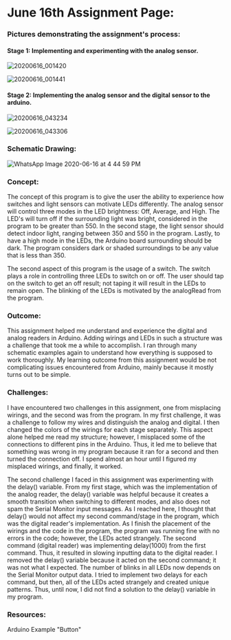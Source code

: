 # June 16th Assignment Page:

### Pictures demonstrating the assignment's process:
#### Stage 1: Implementing and experimenting with the analog sensor.
![20200616_001420](https://user-images.githubusercontent.com/60816393/84718601-099f3d80-af8a-11ea-865e-e5a196f0f49a.jpg)

![20200616_001441](https://user-images.githubusercontent.com/60816393/84718626-1c197700-af8a-11ea-9f29-45f03e2042da.jpg)

#### Stage 2: Implementing the analog sensor and the digital sensor to the arduino.
![20200616_043234](https://user-images.githubusercontent.com/60816393/84718837-cbeee480-af8a-11ea-92e3-880d0743ebbc.jpg)

![20200616_043306](https://user-images.githubusercontent.com/60816393/84718840-cdb8a800-af8a-11ea-8b36-81dcb5e9fd6c.jpg)

### Schematic Drawing:

![WhatsApp Image 2020-06-16 at 4 44 59 PM](https://user-images.githubusercontent.com/60816393/84776122-fbd0d300-aff0-11ea-996f-9df5a87dc2b6.jpeg)


### Concept:
  The concept of this program is to give the user the ability to experience how switches and light sensors can motivate LEDs differently. The analog sensor will control three modes in the LED brightness: Off, Average, and High. The LED's will turn off if the surrounding light was bright, considered in the program to be greater than 550. In the second stage, the light sensor should detect indoor light, ranging between 350 and 550 in the program. Lastly, to have a high mode in the LEDs, the Arduino board surrounding should be dark. The program considers dark or shaded surroundings to be any value that is less than 350.

  The second aspect of this program is the usage of a switch. The switch plays a role in controlling three LEDs to switch on or off. The user should tap on the switch to get an off result; not taping it will result in the LEDs to remain open. The blinking of the LEDs is motivated by the analogRead from the program.
  
### Outcome:

  This assignment helped me understand and experience the digital and analog readers in Arduino. Adding wirings and LEDs in such a structure was a challenge that took me a while to accomplish. I ran through many schematic examples again to understand how everything is supposed to work thoroughly. My learning outcome from this assignment would be not complicating issues encountered from Arduino, mainly because it mostly turns out to be simple.

### Challenges:

I have encountered two challenges in this assignment, one from misplacing wirings, and the second was from the program. In my first challenge, it was a challenge to follow my wires and distinguish the analog and digital. I then changed the colors of the wirings for each stage separately. This aspect alone helped me read my structure; however, I misplaced some of the connections to different pins in the Arduino. Thus, it led me to believe that something was wrong in my program because it ran for a second and then turned the connection off. I spend almost an hour until I figured my misplaced wirings, and finally, it worked.

The second challenge I faced in this assignment was experimenting with the delay() variable. From my first stage, which was the implementation of the analog reader, the delay() variable was helpful because it creates a smooth transition when switching to different modes, and also does not spam the Serial Monitor input messages. As I reached here, I thought that delay() would not affect my second command/stage in the program, which was the digital reader's implementation. As I finish the placement of the wirings and the code in the program, the program was running fine with no errors in the code; however, the LEDs acted strangely. The second command (digital reader) was implementing delay(1000) from the first command. Thus, it resulted in slowing inputting data to the digital reader. I removed the delay() variable because it acted on the second command; it was not what I expected. The number of blinks in all LEDs now depends on the Serial Monitor output data. I tried to implement two delays for each command, but then, all of the LEDs acted strangely and created unique patterns. Thus, until now, I did not find a solution to the delay() variable in my program.

### Resources:

Arduino Example "Button"
